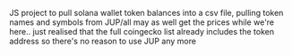 JS project to pull solana wallet token balances into a csv file, pulling token names and symbols from JUP/all
may as well get the prices while we're here..
just realised that the full coingecko list already includes the token address so there's no reason to use JUP any more
